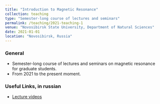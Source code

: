 ```yaml
---
title: "Introduction to Magnetic Resonance"
collection: teaching
type: "Semester-long course of lectures and seminars"
permalink: /teaching/2021-teaching-1
venue: "Novosibirsk State University, Department of Natural Sciences"
date: 2021-01-01
location: "Novosibirsk, Russia"
---
```


### General

- Semester-long course of lectures and seminars on magnetic resonance for graduate students. 
- From 2021 to the present moment.

### Useful Links, in russian

- [Lecture videos](https://drive.google.com/drive/folders/1m5LXz4PuhUuuJ4GQJCteNwcSIm7kOm7E?usp=drive_link) 

